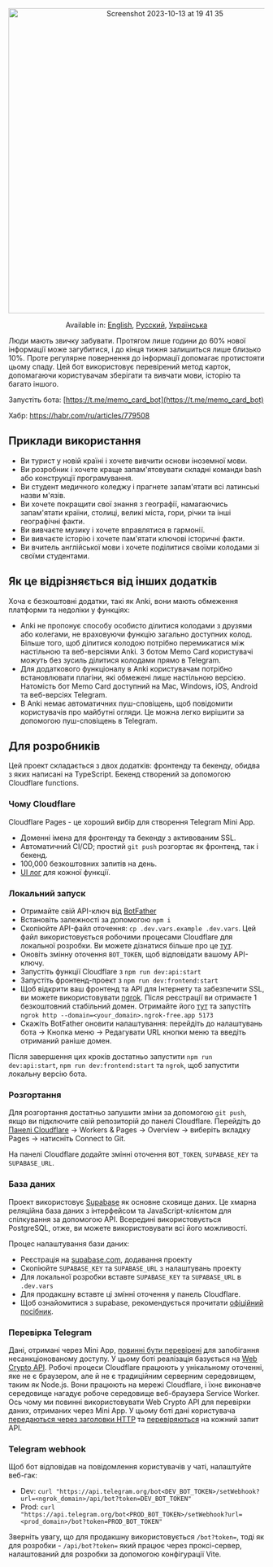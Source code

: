 <p align="center">
<img width="600" alt="Screenshot 2023-10-13 at 19 41 35" src="https://github.com/kubk/memo-card/assets/22447849/35dc9b15-a36e-4714-9dcc-a118ba3642b3"></p>

<p align="center">
  Available in: <a href="./README.md">English</a>, <a href="./README.ru.md">Русский</a>, <a href="./README.ua.md">Українська</a>
</p>

Люди мають звичку забувати. Протягом лише години до 60% нової інформації може загубитися, і до кінця тижня залишиться лише близько 10%. Проте регулярне повернення до інформації допомагає протистояти цьому спаду. Цей бот використовує перевірений метод карток, допомагаючи користувачам зберігати та вивчати мови, історію та багато іншого.

Запустіть бота: [https://t.me/memo_card_bot](https://t.me/memo_card_bot)

Хабр: https://habr.com/ru/articles/779508

## Приклади використання
- Ви турист у новій країні і хочете вивчити основи іноземної мови.
- Ви розробник і хочете краще запам'ятовувати складні команди bash або конструкції програмування.
- Ви студент медичного коледжу і прагнете запам'ятати всі латинські назви м'язів.
- Ви хочете покращити свої знання з географії, намагаючись запам'ятати країни, столиці, великі міста, гори, річки та інші географічні факти.
- Ви вивчаєте музику і хочете вправлятися в гармонії.
- Ви вивчаєте історію і хочете пам'ятати ключові історичні факти.
- Ви вчитель англійської мови і хочете поділитися своїми колодами зі своїми студентами.

## Як це відрізняється від інших додатків

Хоча є безкоштовні додатки, такі як Anki, вони мають обмеження платформи та недоліки у функціях:
- Anki не пропонує способу особисто ділитися колодами з друзями або колегами, не враховуючи функцію загально доступних колод. Більше того, щоб ділитися колодою потрібно перемикатися між настільною та веб-версіями Anki. З ботом Memo Card користувачі можуть без зусиль ділитися колодами прямо в Telegram.
- Для додаткового функціоналу в Anki користувачам потрібно встановлювати плагіни, які обмежені лише настільною версією. Натомість бот Memo Card доступний на Mac, Windows, iOS, Android та веб-версіях Telegram.
- В Anki немає автоматичних пуш-сповіщень, щоб повідомити користувачів про майбутні огляди. Це можна легко вирішити за допомогою пуш-сповіщень в Telegram.

## Для розробників

Цей проект складається з двох додатків: фронтенду та бекенду, обидва з яких написані на TypeScript. Бекенд створений за допомогою Cloudflare functions.

### Чому Cloudflare

Cloudflare Pages - це хороший вибір для створення Telegram Mini App.
- Доменні імена для фронтенду та бекенду з активованим SSL.
- Автоматичний CI/CD; простий `git push` розгортає як фронтенд, так і бекенд.
- 100,000 безкоштовних запитів на день.
- [UI лог](https://developers.cloudflare.com/pages/platform/functions/debugging-and-logging/) для кожної функції.

### Локальний запуск
- Отримайте свій API-ключ від [BotFather](https://core.telegram.org/bots/tutorial)
- Встановіть залежності за допомогою `npm i`
- Скопіюйте API-файл оточення: `cp .dev.vars.example .dev.vars`. Цей файл використовується робочими процесами Cloudflare для локальної розробки. Ви можете дізнатися більше про це [тут](https://developers.cloudflare.com/workers/configuration/environment-variables/).
- Оновіть змінну оточення `BOT_TOKEN`, щоб відповідати вашому API-ключу.
- Запустіть функції Cloudflare з `npm run dev:api:start`
- Запустіть фронтенд-проект з `npm run dev:frontend:start`
- Щоб відкрити ваш фронтенд та API для Інтернету та забезпечити SSL, ви можете використовувати [ngrok](https://ngrok.com). Після реєстрації ви отримаєте 1 безкоштовний стабільний домен. Отримайте його [тут](https://dashboard.ngrok.com/cloud-edge/domains) та запустіть `ngrok http --domain=<your_domain>.ngrok-free.app 5173`
- Скажіть BotFather оновити налаштування: перейдіть до налаштувань бота -> Кнопка меню -> Редагувати URL кнопки меню та введіть отриманий раніше домен.

Після завершення цих кроків достатньо запустити `npm run dev:api:start`, `npm run dev:frontend:start` та `ngrok`, щоб запустити локальну версію бота.

### Розгортання
Для розгортання достатньо запушити змiни за допомогою `git push`, якщо ви підключите свій репозиторій до панелі Cloudflare. Перейдіть до [Панелі Cloudflare](https://dash.cloudflare.com/) -> Workers & Pages -> Overview -> виберіть вкладку Pages -> натисніть Connect to Git.

На панелі Cloudflare додайте змінні оточення `BOT_TOKEN`, `SUPABASE_KEY` та `SUPABASE_URL`.

### База даних
Проект використовує [Supabase](https://supabase.com/) як основне сховище даних. Це хмарна реляційна база даних з інтерфейсом та JavaScript-клієнтом для спілкування за допомогою API. Всередині використовується PostgreSQL, отже, ви можете використовувати всі його можливості.

Процес налаштування бази даних:
- Реєстрація на [supabase.com](https://supabase.com/dashboard/projects), додавання проекту
- Скопіюйте `SUPABASE_KEY` та `SUPABASE_URL` з налаштувань проекту
- Для локальної розробки вставте `SUPABASE_KEY` та `SUPABASE_URL` в `.dev.vars`
- Для продакшну вставте ці змінні оточення у панель Cloudflare.
- Щоб ознайомитися з supabase, рекомендується прочитати [офіційний посібник](https://supabase.com/docs/guides/database/overview).

### Перевірка Telegram

Дані, отримані через Mini App, [повинні бути перевірені](https://core.telegram.org/bots/webapps#testing-mini-apps) для запобігання несанкціонованому доступу.
У цьому ботi реалізація базується на [Web Crypto API](https://developers.cloudflare.com/workers/runtime-apis/web-crypto/). Робочі процеси Cloudflare працюють у унікальному оточенні, яке не є браузером, але й не є традиційним серверним середовищем, таким як Node.js. Вони працюють на мережі Cloudflare, і їхнє виконавче середовище нагадує робоче середовище веб-браузера Service Worker. Ось чому ми повинні використовувати Web Crypto API для перевірки даних, отриманих через Mini App. У цьому ботi дані користувача [передаються через заголовки HTTP](https://github.com/kubk/memo-card/blob/main/src/lib/request/request.ts#L17) та [перевіряються](https://github.com/kubk/memo-card/blob/main/functions/lib/telegram/validate-telegram-request.ts#L26) на кожний запит API.

### Telegram webhook

Щоб бот відповідав на повідомлення користувачів у чаті, налаштуйте веб-гак:

- Dev: `curl "https://api.telegram.org/bot<DEV_BOT_TOKEN>/setWebhook?url=<ngrok_domain>/api/bot?token=DEV_BOT_TOKEN"`
- Prod: `curl "https://api.telegram.org/bot<PROD_BOT_TOKEN>/setWebhook?url=<prod_domain>/bot?token=PROD_BOT_TOKEN"`
 
Зверніть увагу, що для продакшну використовується `/bot?token=`, тоді як для розробки - `/api/bot?token=` який працює через проксі-сервер, налаштований для розробки за допомогою конфігурації Vite.

